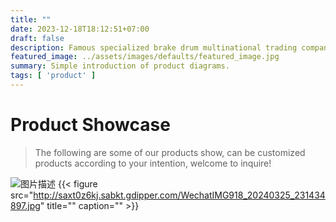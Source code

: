 ```yaml
---
title: ""
date: 2023-12-18T18:12:51+07:00
draft: false
description: Famous specialized brake drum multinational trading company from China.
featured_image: ../assets/images/defaults/featured_image.jpg
summary: Simple introduction of product diagrams.
tags: [ 'product' ]
---
```


# Product Showcase

> The following are some of our products show, can be customized products according to your intention, welcome to inquire!


![图片描述](http://saxt0z6kj.sabkt.gdipper.com/WechatIMG918_20240325_231434897.jpg)
{{< figure src="http://saxt0z6kj.sabkt.gdipper.com/WechatIMG918_20240325_231434897.jpg" title="" caption="" >}}


<img src="http://saxt0z6kj.sabkt.gdipper.com/WechatIMG917.jpg" alt="">
<img src="http://saxt0z6kj.sabkt.gdipper.com/WechatIMG919.jpg" alt="">
<img src="http://saxt0z6kj.sabkt.gdipper.com/WechatIMG920.jpg" alt="">

<img src="http://saxt0z6kj.sabkt.gdipper.com/WechatIMG922.jpg" alt="">
<img src="http://saxt0z6kj.sabkt.gdipper.com/WechatIMG923.jpg" alt="">
<img src="http://saxt0z6kj.sabkt.gdipper.com/WechatIMG924.jpg" alt="">
<img src="http://saxt0z6kj.sabkt.gdipper.com/WechatIMG925.jpg" alt="">

<img src="http://saxt0z6kj.sabkt.gdipper.com/WechatIMG926.jpg" alt="">
<img src="http://saxt0z6kj.sabkt.gdipper.com/WechatIMG927.jpg" alt="">
<img src="http://saxt0z6kj.sabkt.gdipper.com/WechatIMG928.jpg" alt="">

